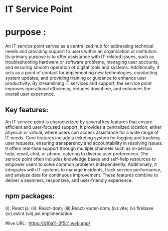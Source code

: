 
# IT Service Point

# purpose : 
An IT service point serves as a centralized hub for addressing technical needs and providing support to users within an organization or institution. Its primary purpose is to offer assistance with IT-related issues, such as troubleshooting hardware or software problems, managing user accounts, and ensuring smooth operation of digital tools and systems. Additionally, it acts as a point of contact for implementing new technologies, conducting system updates, and providing training or guidance to enhance user productivity. By streamlining IT services and support, the service point improves operational efficiency, reduces downtime, and enhances the overall user experience.
## Key features:
An IT service point is characterized by several key features that ensure efficient and user-focused support. It provides a centralized location, either physical or virtual, where users can access assistance for a wide range of IT needs. Core features include a ticketing system for logging and tracking user requests, ensuring transparency and accountability in resolving issues. It offers real-time support through multiple channels such as in-person help, email, chat, or phone, catering to diverse user preferences. The service point often includes knowledge bases and self-help resources to empower users to solve common problems independently. Additionally, it integrates with IT systems to manage incidents, track service performance, and analyze data for continuous improvement. These features combine to deliver a seamless, responsive, and user-friendly experience.

## npm packages:
(i). React js; (ii). React-dom; (iii).React-router-dom; (iv).vite; (v).firebase (vi).eslint (vii).jwt implimentation.

#live URL : https://b10a11-3f5c1.web.app/